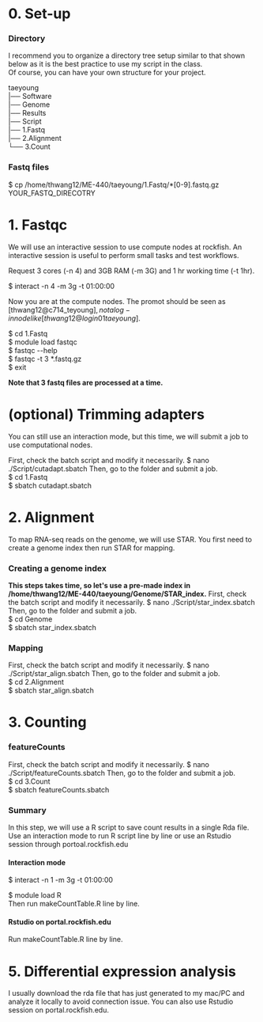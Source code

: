 


# 0. Set-up
### Directory
I recommend you to organize a directory tree setup similar to that shown below as it is the best practice to use my script in the class.  
Of course, you can have your own structure for your project.  

taeyoung  
|── Software  
|── Genome  
|── Results  
|── Script  
|── 1.Fastq  
|── 2.Alignment  
└── 3.Count  

### Fastq files
$ cp /home/thwang12/ME-440/taeyoung/1.Fastq/*[0-9].fastq.gz YOUR_FASTQ_DIRECOTRY

# 1. Fastqc
We will use an interactive session to use compute nodes at rockfish. An interactive session is useful to perform small tasks and test workflows.  

Request 3 cores (-n 4) and 3GB RAM (-m 3G) and 1 hr working time (-t 1hr).

$ interact -n 4 -m 3g -t 01:00:00

Now you are at the compute nodes. The promot should be seen as [thwang12@c714_teyoung]$, not a log-in node like [thwang12@login01 taeyoung]$.  

$ cd 1.Fastq  
$ module load fastqc  
$ fastqc --help  
$ fastqc -t 3 *.fastq.gz  
$ exit  

**Note that 3 fastq files are processed at a time.**

# (optional) Trimming adapters
You can still use an interaction mode, but this time, we will submit a job to use computational nodes.

First, check the batch script and modify it necessarily.
$ nano ./Script/cutadapt.sbatch
Then, go to the folder and submit a job.  
$ cd 1.Fastq  
$ sbatch cutadapt.sbatch

# 2. Alignment
To map RNA-seq reads on the genome, we will use STAR. You first need to create a genome index then run STAR for mapping.

### Creating a genome index 
**This steps takes time, so let's use a pre-made index in /home/thwang12/ME-440/taeyoung/Genome/STAR_index.**
First, check the batch script and modify it necessarily.
$ nano ./Script/star_index.sbatch
Then, go to the folder and submit a job.  
$ cd Genome  
$ sbatch star_index.sbatch

### Mapping
First, check the batch script and modify it necessarily.
$ nano ./Script/star_align.sbatch
Then, go to the folder and submit a job.  
$ cd 2.Alignment  
$ sbatch star_align.sbatch

# 3. Counting

### featureCounts
First, check the batch script and modify it necessarily.
$ nano ./Script/featureCounts.sbatch
Then, go to the folder and submit a job.  
$ cd 3.Count  
$ sbatch featureCounts.sbatch

### Summary
In this step, we will use a R script to save count results in a single Rda file.  
Use an interaction mode to run R script line by line or use an Rstudio session through portoal.rockfish.edu  

#### Interaction mode

$ interact -n 1 -m 3g -t 01:00:00

$ module load R  
Then run makeCountTable.R line by line. 

#### Rstudio on portal.rockfish.edu
Run makeCountTable.R line by line. 

# 5. Differential expression analysis
I usually download the rda file that has just generated to my mac/PC and analyze it locally to avoid connection issue. You can also use Rstudio session on portal.rockfish.edu.


